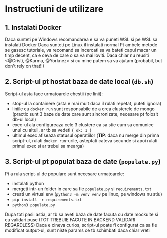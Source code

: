 # Instructiuni de utilizare

## 1. Instalati Docker
Daca sunteti pe Windows recomandarea e sa va puneti WSL si pe WSL sa instalati Docker
Daca sunteti pe Linux il instalati normal
Pt ambele metode se gasesc tutoriale, va recomand sa incercati sa va bateti capul macar un timp decent, ca e ceva de care o sa va mai loviti. Daca chiar nu reusiti <@Cristi, @Karma, @Yorknez> si cu mine putem sa va ajutam (probabil, but don't rely on that!!)

## 2. Script-ul pt hostat baza de date local (`db.sh`)
Script-ul asta face urmatoarele chestii (pe linii):
- stop-ul la containere (asta e mai mult daca il rulati repetat, puteti ignora)
- liniile cu `docker run` sunt responsabile de a crea clusterele de mongo (practic sunt 3 baze de date care sunt sincronizate, necesare pt folosit db-ul local)
- exec-ul ala configureaza cele 3 clustere ca sa stie cum sa comunice unul cu altull, ar tb sa vedeti `{ ok: 1 }`
- ultimul exec afiseaza statusul operatiilor
(**TIP**: daca nu merge din prima script-ul, rulati `docker run`-urile, asteptati cateva secunde si apoi rulati primul exec si ar trebui sa mearga)

## 3. Script-ul pt populat baza de date (`populate.py`)
Pt a rula script-ul de populare sunt necesare urmatoarele:
- instalati python
- mergeti intr-un folder in care sa fie `populate.py` si `requirements.txt`
- creati un virtual env (`python3 -m venv venv` pe linux, pe windows nu stiu)
- `pip install -r requirements.txt`
- `python3 populate.py`

Dupa toti pasii astia, ar tb sa aveti baza de date facuta cu date mockuite si cu validari puse (TOT TREBUIE FACUTE IN BACKEND VALIDARI REGARDLESS)
Daca e cineva curios, script-ul poate fi configurat ca sa fie modificat output-ul, sunt niste params ce tb schimbati daca chiar vreti